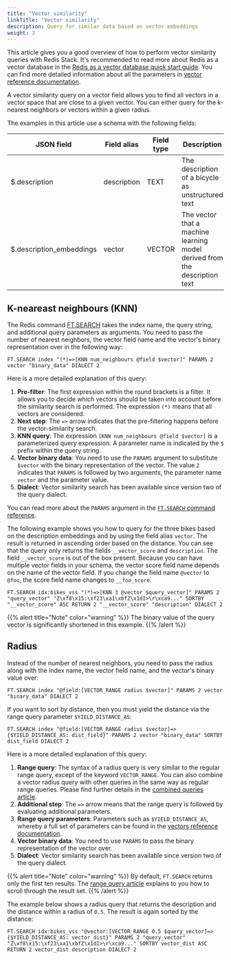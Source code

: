```yaml
---
title: "Vector similarity"
linkTitle: "Vector similarity"
description: Query for similar data based on vector embeddings
weight: 3
---
```


This article gives you a good overview of how to perform vector similarity queries with Redis Stack. It's recommended to read more about Redis as a vector database in the [Redis as a vector database quick start guide](/docs/get-started/vector-database/). You can find more detailed information about all the parameters in [vector reference documentation](/docs/interact/search-and-query/advanced-concepts/vectors/).

A vector similarity query on a vector field allows you to find all vectors in a vector space that are close to a given vector. You can either query for the k-nearest neighbors or vectors within a given radius.

The examples in this article use a schema with the following fields:

| JSON field               | Field alias | Field type  | Description |
| ------------------------ | ----------- | ----------- | ----------- |
| $.description            | description | TEXT        | The description of a bicycle as unstructured text |
| $.description_embeddings | vector      | VECTOR      | The vector that a machine learning model derived from the description text | 


## K-neareast neighbours (KNN)

The Redis command [FT.SEARCH](commands/ft.search/) takes the index name, the query string, and additional query parameters as arguments. You need to pass the number of nearest neighbors, the vector field name and the vector's binary representation over in the following way:

```
FT.SEARCH index "(*)=>[KNN num_neighbours @field $vector]" PARAMS 2 vector "binary_data" DIALECT 2
```

Here is a more detailed explanation of this query:

1. **Pre-filter**: The first expression within the round brackets is a filter. It allows you to decide which vectors should be taken into account before the similarity search is performed. The expression `(*)` means that all vectors are considered.
2. **Next step**: The `=>` arrow indicates that the pre-filtering happens before the vector-similarity search.
3. **KNN query**: The expression `[KNN num_neighbours @field $vector]` is a parameterized query expression. A parameter name is indicated by the `$` prefix within the query string.
4. **Vector binary data**: You need to use the `PARAMS` argument to substitute `$vector` with the binary representation of the vector. The value `2` indicates that `PARAMS` is followed by two arguments, the parameter name `vector` and the parameter value.
5. **Dialect**: Vector similarity search has been available since version two of the query dialect.

You can read more about the `PARAMS` argument in the [`FT.SEARCH` command reference](/commands/ft.search/).

The following example shows you how to query for the three bikes based on the description embeddings and by using the field alias `vector`. The result is returned in ascending order based on the distance. You can see that the query only returns the fields `__vector_score` and `description`. The field `__vector_score` is out of the box present. Because you can have multiple vector fields in your schema, the vector score field name depends on the name of the vector field. If you change the field name `@vector` to `@foo`, the score field name changes to `__foo_score`.

```
FT.SEARCH idx:bikes_vss "(*)=>[KNN 3 @vector $query_vector]" PARAMS 2 "query_vector" "Z\xf8\x15:\xf23\xa1\xbfZ\x1dI>\r\xca9..." SORTBY "__vector_score" ASC RETURN 2 "__vector_score" "description" DIALECT 2
```

<!-- Python query>
query = (
    Query('(*)=>[KNN 3 @vector $query_vector]')
     .sort_by('__vector_score')
     .return_fields('__vector_score', 'description')
     .dialect(2)
)
</!-->

{{% alert title="Note" color="warning" %}}
The binary value of the query vector is significantly shortened in this example.
{{% /alert  %}}


## Radius

Instead of the number of nearest neighbors, you need to pass the radius along with the index name, the vector field name, and the vector's binary value over:

```
FT.SEARCH index "@field:[VECTOR_RANGE radius $vector]" PARAMS 2 vector "binary_data" DIALECT 2
```

If you want to sort by distance, then you must yield the distance via the range query parameter `$YIELD_DISTANCE_AS`:

```
FT.SEARCH index "@field:[VECTOR_RANGE radius $vector]=>{$YIELD_DISTANCE_AS: dist_field}" PARAMS 2 vector "binary_data" SORTBY dist_field DIALECT 2
```

Here is a more detailed explanation of this query:

1. **Range query**: The syntax of a radius query is very similar to the regular range query, except of the keyword `VECTOR_RANGE`. You can also combine a vector radius query with other queries in the same way as regular range queries.  Please find further details in the [combined queries article](/docs/query/combined).
2. **Additional step**: The `=>` arrow means that the range query is followed by evaluating additional parameters.
3. **Range query parameters**: Parameters such as `$YIELD_DISTANCE_AS`, whereby a full set of parameters can be found in the [vectors reference documentation](/docs/interact/search-and-query/advanced-concepts/vectors/).
4. **Vector binary data**: You need to use `PARAMS` to pass the binary representation of the vector over.
5. **Dialect**: Vector similarity search has been available since version two of the query dialect.


{{% alert title="Note" color="warning" %}}
By default, `FT.SEARCH` returns only the first ten results. The [range query article](/docs/interact/search-and-query/query/range) explains to you how to scroll through the result set.
{{% /alert  %}}

The example below shows a radius query that returns the description and the distance within a radius of `0.5`. The result is again sorted by the distance:

```
FT.SEARCH idx:bikes_vss "@vector:[VECTOR_RANGE 0.5 $query_vector]=>{$YIELD_DISTANCE_AS: vector_dist}" PARAMS 2 "query_vector" "Z\xf8\x15:\xf23\xa1\xbfZ\x1dI>\r\xca9..." SORTBY vector_dist ASC RETURN 2 vector_dist description DIALECT 2
```

<!-- Python query>
query = (
    Query('@vector:[VECTOR_RANGE 0.5 $query_vector]=>{$YIELD_DISTANCE_AS: vector_dist}')
     .sort_by('vector_dist')
     .return_fields('vector_dist', 'description')
     .dialect(2)
)
</!-->